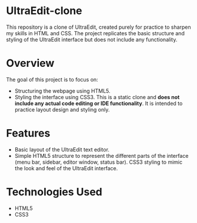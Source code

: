# UltraEdit-clone

This repository is a clone of UltraEdit, created purely for practice to sharpen my skills in HTML and CSS. The project replicates the basic structure and styling of the UltraEdit interface but does not include any functionality.

# Overview
The goal of this project is to focus on:

 - Structuring the webpage using HTML5.
 - Styling the interface using CSS3.
This is a static clone and <b> does not include any actual code editing or IDE functionality</b>. It is intended to practice layout design and styling only.

# Features
 - Basic layout of the UltraEdit text editor.
 - Simple HTML5 structure to represent the different parts of the interface (menu bar, sidebar, editor window, status bar).
CSS3 styling to mimic the look and feel of the UltraEdit interface.

# Technologies Used
 - HTML5
 - CSS3

